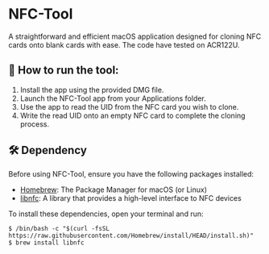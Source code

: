 # NFC-Tool
A straightforward and efficient macOS application designed for cloning NFC cards onto blank cards with ease. The code have tested on ACR122U.

## 🚀 How to run the tool:
1. Install the app using the provided DMG file.
2. Launch the NFC-Tool app from your Applications folder.
3. Use the app to read the UID from the NFC card you wish to clone.
4. Write the read UID onto an empty NFC card to complete the cloning process.

## 🛠 Dependency
Before using NFC-Tool, ensure you have the following packages installed:

- [Homebrew](https://brew.sh/): The Package Manager for macOS (or Linux)
- [libnfc](https://github.com/nfc-tools/libnfc): A library that provides a high-level interface to NFC devices

To install these dependencies, open your terminal and run:

```shell
$ /bin/bash -c "$(curl -fsSL https://raw.githubusercontent.com/Homebrew/install/HEAD/install.sh)"
$ brew install libnfc
